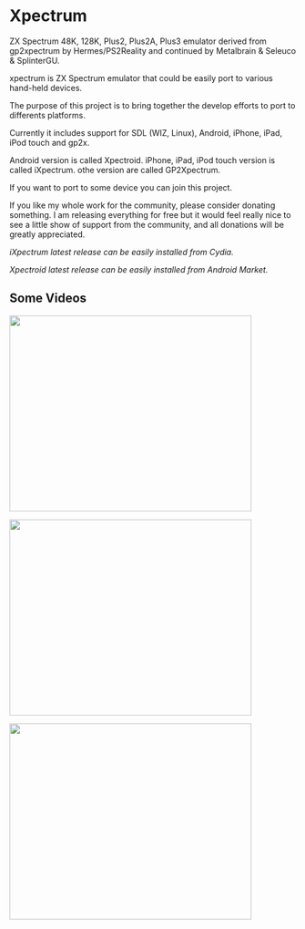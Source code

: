 # Xpectrum #


ZX Spectrum 48K, 128K, Plus2, Plus2A, Plus3 emulator derived from gp2xpectrum by Hermes/PS2Reality and continued by Metalbrain & Seleuco & SplinterGU.

xpectrum is ZX Spectrum emulator that could be easily port to various hand-held devices.

The purpose of this project is to bring together the develop efforts to port to differents platforms.

Currently it includes support for SDL (WIZ, Linux), Android, iPhone, iPad, iPod touch and gp2x.

Android version is called Xpectroid.
iPhone, iPad, iPod touch version is called iXpectrum.
othe version are called GP2Xpectrum.

If you want to port to some device you can join this project.

If you like my whole work for the community, please consider donating something. I am releasing everything for free but it would feel really nice to see a little show of support from the community, and all donations will be greatly appreciated.



_iXpectrum latest release can be easily installed from Cydia._

_Xpectroid latest release can be easily installed from Android Market._

## Some Videos ##

<a href='http://www.youtube.com/watch?feature=player_embedded&v=xItBK3uZbsk' target='_blank'><img src='http://img.youtube.com/vi/xItBK3uZbsk/0.jpg' width='425' height=344 /></a>

<a href='http://www.youtube.com/watch?feature=player_embedded&v=9slhgrsGsVE' target='_blank'><img src='http://img.youtube.com/vi/9slhgrsGsVE/0.jpg' width='425' height=344 /></a>

<a href='http://www.youtube.com/watch?feature=player_embedded&v=POJ4eq6tGVE' target='_blank'><img src='http://img.youtube.com/vi/POJ4eq6tGVE/0.jpg' width='425' height=344 /></a>


